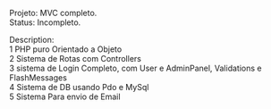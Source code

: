 Projeto: MVC completo.</br>
Status: Incompleto.</br>

Description:</br>
  1 PHP puro Orientado a Objeto</br>
  2 Sistema de Rotas com Controllers</br>
  3 sistema de Login Completo, com User e AdminPanel,  Validations e FlashMessages</br>        4 Sistema de DB usando Pdo e MySql</br>
  5 Sistema Para envio de Email
 
